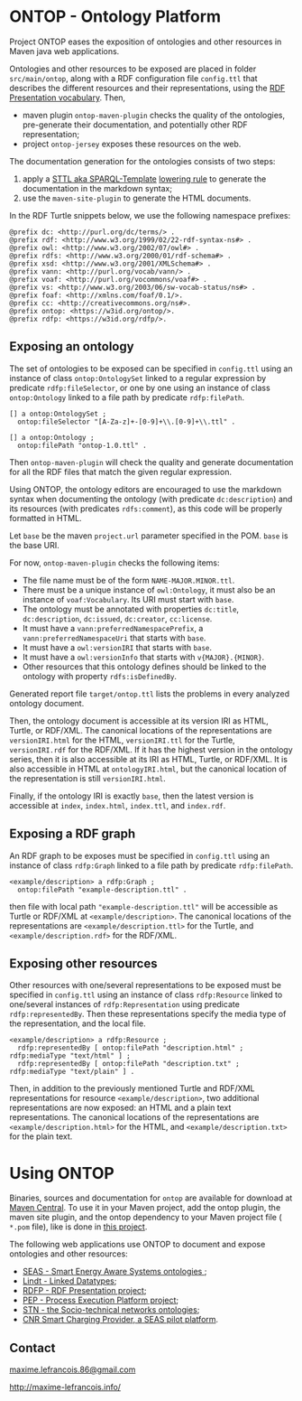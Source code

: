 # ONTOP - Ontology Platform

Project ONTOP eases the exposition of ontologies and other resources in Maven java web applications.

Ontologies and other resources to be exposed are placed in folder `src/main/ontop`, along with a RDF configuration file `config.ttl` that describes the different resources and their representations, using the [RDF Presentation vocabulary](https://w3id.org/rdfp/). Then,

- maven plugin `ontop-maven-plugin` checks the quality of the ontologies, pre-generate their documentation, and potentially other RDF representation;
- project `ontop-jersey` exposes these resources on the web.

The documentation generation for the ontologies consists of two steps:

1. apply a [STTL aka SPARQL-Template](https://ns.inria.fr/sparql-template/) [lowering rule](https://w3id.org/ontop/documentation/loweringRule) to generate the documentation in the markdown syntax;
1. use the `maven-site-plugin` to generate the HTML documents.

In the RDF Turtle snippets below, we use the following namespace prefixes:

```
@prefix dc: <http://purl.org/dc/terms/> .
@prefix rdf: <http://www.w3.org/1999/02/22-rdf-syntax-ns#> .
@prefix owl: <http://www.w3.org/2002/07/owl#> .
@prefix rdfs: <http://www.w3.org/2000/01/rdf-schema#> .
@prefix xsd: <http://www.w3.org/2001/XMLSchema#> .
@prefix vann: <http://purl.org/vocab/vann/> .
@prefix voaf: <http://purl.org/vocommons/voaf#> .
@prefix vs: <http://www.w3.org/2003/06/sw-vocab-status/ns#> .
@prefix foaf: <http://xmlns.com/foaf/0.1/>.
@prefix cc: <http://creativecommons.org/ns#>.
@prefix ontop: <https://w3id.org/ontop/>.
@prefix rdfp: <https://w3id.org/rdfp/>.
```


## Exposing an ontology

The set of ontologies to be exposed can be specified in `config.ttl` using an instance of class `ontop:OntologySet` linked to a regular expression by predicate `rdfp:fileSelector`, or one by one using an instance of class `ontop:Ontology` linked to a file path by predicate `rdfp:filePath`.


```
[] a ontop:OntologySet ;
  ontop:fileSelector "[A-Za-z]+-[0-9]+\\.[0-9]+\\.ttl" .

[] a ontop:Ontology ; 
  ontop:filePath "ontop-1.0.ttl" .
```

Then `ontop-maven-plugin` will check the quality and generate documentation for all the RDF files that match the given regular expression. 

Using ONTOP, the ontology editors are encouraged to use the markdown syntax when documenting the ontology (with predicate `dc:description`) and its resources (with predicates `rdfs:comment`), as this code will be properly formatted in HTML.

Let `base` be the maven `project.url` parameter specified in the POM. `base` is the base URI.

For now, `ontop-maven-plugin` checks the following items: 

- The file name must be of the form `NAME-MAJOR.MINOR.ttl`.
- There must be a unique instance of `owl:Ontology`, it must also be an instance of `voaf:Vocabulary`. Its URI must start with `base`. 
- The ontology must be annotated with properties `dc:title`, `dc:description`, `dc:issued`, `dc:creator`, `cc:license`.
- It must have a `vann:preferredNamespacePrefix`, a `vann:preferredNamespaceUri` that starts with `base`.
- It must have a `owl:versionIRI` that starts with `base`.
- It must have a `owl:versionInfo` that starts with `v{MAJOR}.{MINOR}`.
- Other resources that this ontology defines should be linked to the ontology with property `rdfs:isDefinedBy`.

Generated report file `target/ontop.ttl` lists the problems in every analyzed ontology document.


Then, the ontology document is accessible at its version IRI as HTML, Turtle, or RDF/XML. The canonical locations of the representations are `versionIRI.html` for the HTML, `versionIRI.ttl` for the Turtle, `versionIRI.rdf` for the RDF/XML.
If it has the highest version in the ontology series, then it is also accessible at its IRI as HTML, Turtle, or RDF/XML. It is also accessible in HTML at `ontologyIRI.html`, but the canonical location of the representation is still `versionIRI.html`.

Finally, if the ontology IRI is exactly `base`, then the latest version is accessible at `index`, `index.html`, `index.ttl`, and `index.rdf`. 


## Exposing a RDF graph


An RDF graph to be exposes must be specified in `config.ttl` using an instance of class `rdfp:Graph` linked to a file path by predicate `rdfp:filePath`.

```
<example/description> a rdfp:Graph ; 
  ontop:filePath "example-description.ttl" .
```

then file with local path `"example-description.ttl"` will be accessible as Turtle or RDF/XML at `<example/description>`. The canonical locations of the representations are `<example/description.ttl>` for the Turtle, and `<example/description.rdf>` for the RDF/XML.


## Exposing other resources


Other resources with one/several representations to be exposed must be specified in `config.ttl` using an instance of class `rdfp:Resource` linked to one/several instances of `rdfp:Representation` using predicate `rdfp:representedBy`. Then these representations specify the media type of the representation, and the local file.


```
<example/description> a rdfp:Resource ; 
  rdfp:representedBy [ ontop:filePath "description.html" ; rdfp:mediaType "text/html" ] ;
  rdfp:representedBy [ ontop:filePath "description.txt" ;  rdfp:mediaType "text/plain" ] .
```

Then, in addition to the previously mentioned Turtle and RDF/XML representations for resource `<example/description>`, two additional representations are now exposed: an HTML and a plain text representations. The canonical locations of the representations are `<example/description.html>` for the HTML, and `<example/description.txt>` for the plain text.


# Using ONTOP

Binaries, sources and documentation for `ontop` are available for download at [Maven Central](http://search.maven.org/#search%7Cga%7C1%7Contop%22). 
To use it in your Maven project, add the ontop plugin, the maven site plugin, and the ontop dependency to your Maven project file ( `*.pom` file), like is done in [this project](https://github.com/thesmartenergy/ontop/blob/master/ontop-website/pom.xml). 

The following web applications use ONTOP to document and expose ontologies and other resources:

- [SEAS - Smart Energy Aware Systems ontologies ](https://w3id.org/seas/);
- [Lindt - Linked Datatypes](https://w3id.org/lindt/);
- [RDFP - RDF Presentation project](https://w3id.org/rdfp/);
- [PEP - Process Execution Platform project](https://w3id.org/pep/);
- [STN - the Socio-technical networks ontologies](https://w3id.org/stn/);
- [CNR Smart Charging Provider, a SEAS pilot platform](http://cnr-seas.cloudapp.net/scp/).

## Contact

maxime.lefrancois.86@gmail.com

http://maxime-lefrancois.info/

